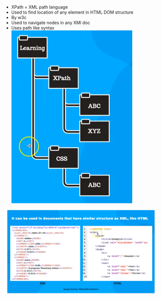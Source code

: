 - XPath = XML path language
- Used to find location of any element in HTML DOM structure
- By w3c
- Used to navigate nodes in any XMl doc
- Uses path like syntax
![Pasted image 20221228152332](Pasted%20image%2020221228152332.png)

![Pasted image 20221228152624](Pasted%20image%2020221228152624.png)